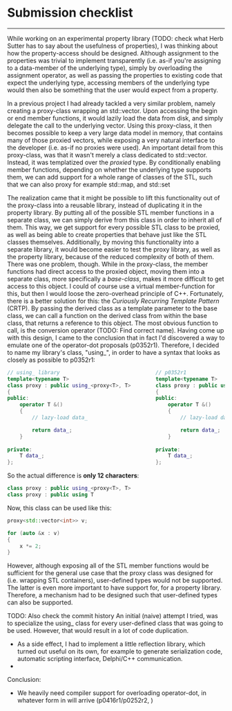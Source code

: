 Submission checklist
====================

-----------------
While working on an experimental property library (TODO: check what Herb Sutter has to say about the usefulness of properties), I was thinking about how the property-access should be designed.
Although assignment to the properties was trivial to implement transparently (i.e. as-if you're assigning to a data-member of the underlying type), simply by overloading the assignment operator, as well as passing the properties to existing code that expect the underlying type, accessing members of the underlying type would then also be something that the user would expect from a property.

In a previous project I had already tackled a very similar problem, namely creating a proxy-class wrapping an std::vector. Upon accessing the begin or end member functions, it would lazily load the data from disk, and simply delegate the call to the underlying vector. Using this proxy-class, it then becomes possible to keep a very large data model in memory, that contains many of those proxied vectors, while exposing a very natural interface to the developer (i.e. as-if no proxies were used).
An important detail from this proxy-class, was that it wasn't merely a class dedicated to std::vector. Instead, it was templatized over the _proxied_ type. By conditionally enabling member functions, depending on whether the underlying type supports them, we can add support for a whole range of classes of the STL, such that we can also proxy for example std::map, and std::set

The realization came that it might be possible to lift this functionality out of the proxy-class into a reusable library, instead of duplicating it in the property library.
By putting all of the possible STL member functions in a separate class, we can simply derive from this class in order to inherit all of them. This way, we get support for every possible STL class to be proxied, as well as being able to create properties that behave just like the STL classes themselves.
Additionally, by moving this functionality into a separate library, it would become easier to test the proxy library, as well as the property library, because of the reduced complexity of both of them.
There was one problem, though. While in the proxy-class, the member functions had direct access to the proxied object, moving them into a separate class, more specifically a _base-class_, makes it more difficult to get access to this object. I could of course use a virtual member-function for this, but then I would loose the zero-overhead principle of C++. Fortunately, there is a better solution for this: the _Curiously Recurring Template Pattern_ (CRTP). By passing the derived class as a template parameter to the base class, we can call a function on the derived class from within the base class, that returns a reference to this object. The most obvious function to call, is the conversion operator (TODO: Find correct name).
Having come up with this design, I came to the conclusion that in fact I'd discovered a way to emulate one of the operator-dot proposals (p0352r1). Therefore, I decided to name my library's class, "using_", in order to have a syntax that looks as closely as possible to p0352r1:

```c++
// using_ library                               // p0352r1
template<typename T>                            template<typename T>
class proxy : public using_<proxy<T>, T>        class proxy : public using T
{                                               {
public:                                         public:
    operator T &()                                  operator T &()
    {                                               {
        // lazy-load data_                              // lazy-load data_

        return data_;                                   return data_;
    }                                               }
    
private:                                        private:
    T data_;                                        T data_;
};                                              };
```

So the actual difference is **only 12 characters**:
```c++
class proxy : public using_<proxy<T>, T>
class proxy : public using T
```

Now, this class can be used like this:
```c++
proxy<std::vector<int>> v;

for (auto &x : v)
{
    x *= 2;
}
```

However, although exposing all of the STL member functions would be sufficient for the general use case that the proxy class was designed for (i.e. wrapping STL containers), user-defined types would not be supported. The latter is even more important to have support for, for a property library. Therefore, a mechanism had to be designed such that user-defined types can also be supported.

TODO: Also check the commit history
An initial (naive) attempt I tried, was to specialize the using_ class for every user-defined class that was going to be used. However, that would result in a lot of code duplication.

- As a side effect, I had to implement a little reflection library, which turned out useful on its own, for example to generate serialization code, automatic scripting interface, Delphi/C++ communication.
- 
Conclusion:
- We heavily need compiler support for overloading operator-dot, in whatever form in will arrive (p0416r1/p0252r2, )
